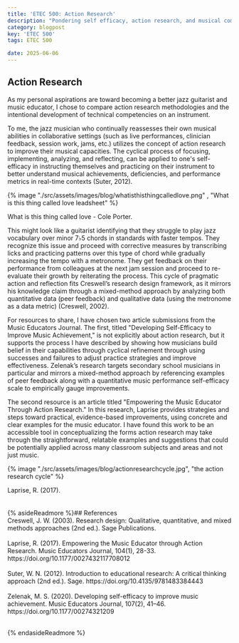 ```yaml
---
title: 'ETEC 500: Action Research'
description: "Pondering self efficacy, action research, and musical competencies"
category: blogpost
key: 'ETEC 500'
tags: ETEC 500

date: 2025-06-06
---
```


## Action Research <br>
As my personal aspirations are toward becoming a better jazz guitarist and music educator, I chose to compare action research methodologies and the intentional development of technical competencies on an instrument.

To me, the jazz musician who continually reassesses their own musical abilities in collaborative settings (such as live performances, clinician feedback, session work, jams, etc.) utilizes the concept of action research to improve their musical capacities. The cyclical process of focusing, implementing, analyzing, and reflecting, can be applied to one's self-efficacy in instructing themselves and practicing on their instrument to better understand musical achievements, deficiencies, and performance metrics in real-time contexts (Suter, 2012).

{% image "./src/assets/images/blog/whatisthisthingcalledlove.png" , "What is this thing called love leadsheet" %}
  <figcaption>
    What is this thing called love - Cole Porter. 
  </figcaption>

This might look like a guitarist identifying that they struggle to play jazz vocabulary over minor 7♭5 chords in standards with faster tempos. They recognize this issue and proceed with corrective measures by transcribing licks and practicing patterns over this type of chord while gradually increasing the tempo with a metronome. They get feedback on their performance from colleagues at the next jam session and proceed to re-evaluate their growth by reiterating the process. This cycle of pragmatic action and reflection fits Creswell’s research design framework, as it mirrors his knowledge claim through a mixed-method approach by analyzing both quantitative data (peer feedback) and qualitative data (using the metronome as a data metric) (Creswell, 2002).

For resources to share, I have chosen two article submissions from the Music Educators Journal. The first, titled "Developing Self-Efficacy to Improve Music Achievement," is not explicitly about action research, but it supports the process I have described by showing how musicians build belief in their capabilities through cyclical refinement through using successes and failures to adjust practice strategies and improve effectiveness. Zelenak’s research targets secondary school musicians in particular and mirrors a mixed-method approach by referencing examples of peer feedback along with a quantitative music performance self-efficacy scale to empirically gauge improvements.

The second resource is an article titled "Empowering the Music Educator Through Action Research." In this research, Laprise provides strategies and steps toward practical, evidence-based improvements, using concrete and clear examples for the music educator. I have found this work to be an accessible tool in conceptualizing the forms action research may take through the straightforward, relatable examples and suggestions that could be potentially applied across many classroom subjects and areas and not just music.



{% image "./src/assets/images/blog/actionresearchcycle.jpg", "the action research cycle" %}
  <figcaption>
    Laprise, R. (2017). 
  </figcaption>
<br> <br>
{% asideReadmore %}## References

<br>
Creswell, J. W. (2003). Research design: Qualitative, quantitative, and mixed methods approaches (2nd ed.). Sage Publications.
<br> <br>
Laprise, R. (2017). Empowering the Music Educator through Action Research. Music Educators Journal, 104(1), 28-33. https://doi.org/10.1177/0027432117708012 
<br> <br>
Suter, W. N. (2012). Introduction to educational research: A critical thinking approach (2nd ed.). Sage. https://doi.org/10.4135/9781483384443
<br><br>
Zelenak, M. S. (2020). Developing self-efficacy to improve music achievement. Music Educators Journal, 107(2), 41–46. https://doi.org/10.1177/00274321209

<br>
<br>

{% endasideReadmore %}




